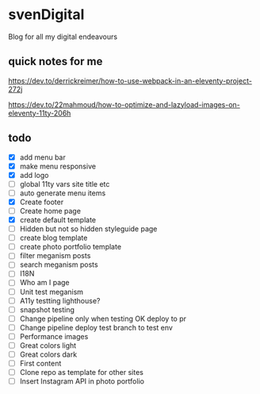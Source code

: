 # svenDigital
Blog for all my digital endeavours

## quick notes for me
https://dev.to/derrickreimer/how-to-use-webpack-in-an-eleventy-project-272j

https://dev.to/22mahmoud/how-to-optimize-and-lazyload-images-on-eleventy-11ty-206h

## todo
- [x] add menu bar
- [x] make menu responsive
- [x] add logo
- [ ] global 11ty vars site title etc
- [ ] auto generate menu items
- [x] Create footer
- [ ] Create home page
- [x] create default template
- [ ] Hidden but not so hidden styleguide page
- [ ] create blog template
- [ ] create photo portfolio template
- [ ] filter meganism posts
- [ ] search meganism posts
- [ ] I18N
- [ ] Who am I page
- [ ] Unit test meganism
- [ ] A11y testting lighthouse?
- [ ] snapshot testing
- [ ] Change pipeline only when testing OK deploy to pr
- [ ] Change pipeline deploy test branch to test env
- [ ] Performance images
- [ ] Great colors light
- [ ] Great colors dark
- [ ] First content
- [ ] Clone repo as template for other sites
- [ ] Insert Instagram API in photo portfolio
